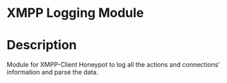 # XMPP Logging Module
# Description
Module for XMPP-Client Honeypot to log all the actions and connections' information and parse the data.